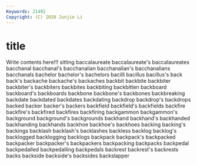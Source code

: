 ```yaml
---
Keywords: 21492
Copyright: (C) 2020 Junjie Li
---
```


# title

Write contents here!!!
sitting 
baccalaureate 
baccalaureate's 
baccalaureates 
bacchanal 
bacchanal's 
bacchanalian 
bacchanalian's
bacchanalians 
bacchanals 
bachelor 
bachelor's 
bachelors 
bacilli 
bacillus 
bacillus's 
back 
back's
backache 
backache's 
backaches 
backbit 
backbite 
backbiter 
backbiter's 
backbiters 
backbites 
backbiting
backbitten 
backboard 
backboard's 
backboards 
backbone 
backbone's 
backbones 
backbreaking 
backdate 
backdated
backdates 
backdating 
backdrop 
backdrop's 
backdrops 
backed 
backer 
backer's 
backers 
backfield
backfield's 
backfields 
backfire 
backfire's 
backfired 
backfires 
backfiring 
backgammon 
backgammon's 
background
background's 
backgrounds 
backhand 
backhand's 
backhanded 
backhanding 
backhands 
backhoe 
backhoe's 
backhoes
backing 
backing's 
backings 
backlash 
backlash's 
backlashes 
backless 
backlog 
backlog's 
backlogged
backlogging 
backlogs 
backpack 
backpack's 
backpacked 
backpacker 
backpacker's 
backpackers 
backpacking 
backpacks
backpedal 
backpedalled 
backpedalling 
backpedals 
backrest 
backrest's 
backrests 
backs 
backside 
backside's
backsides 
backslapper 
